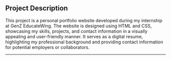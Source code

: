 
## Project Description

This project is a personal portfolio website developed during my internship at GenZ EducateWing. The website is designed using HTML and CSS, showcasing my skills, projects, and contact information in a visually appealing and user-friendly manner. 
It serves as a digital resume, highlighting my professional background and providing contact information for potential employers or collaborators.

---
